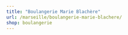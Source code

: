 ```yaml
---
title: "Boulangerie Marie Blachère"
url: /marseille/boulangerie-marie-blachere/
shop: boulangerie
---
```

